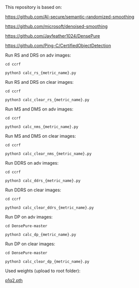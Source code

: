 This repository is based on:

https://github.com/AI-secure/semantic-randomized-smoothing

https://github.com/microsoft/denoised-smoothing

https://github.com/Jayfeather1024/DensePure

https://github.com/Ping-C/CertifiedObjectDetection


Run RS and DRS on adv images: 

`cd ccrf`

`python3 calc_rs_{metric_name}.py`


Run RS and DRS on clear images: 

`cd ccrf`

`python3 calc_clear_rs_{metric_name}.py`




Run MS and DMS on adv images: 

`cd ccrf`

`python3 calc_nms_{metric_name}.py`


Run MS and DMS on clear images: 

`cd ccrf`

`python3 calc_clear_nms_{metric_name}.py`




Run DDRS on adv images: 

`cd ccrf`

`python3 calc_ddrs_{metric_name}.py`


Run DDRS on clear images: 

`cd ccrf`

`python3 calc_clear_ddrs_{metric_name}.py`




Run DP on adv images: 

`cd DensePure-master`

`python3 calc_dp_{metric_name}.py`


Run DP on clear images: 

`cd DensePure-master`

`python3 calc_clear_dp_{metric_name}.py`


Used weights (upload to root folder):

[p1q2.pth](https://drive.google.com/file/d/1fwP7rhwdWwUtV92kkdLx88SXq3SvxfRs/view?usp=sharing)
